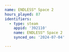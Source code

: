 ```yaml
---
name: ENDLESS™ Space 2
hours_played: 87
identifiers:
  - type: steam
    appid: '392110'
    name: ENDLESS™ Space 2
    synced_on: '2024-07-04'

---
```

